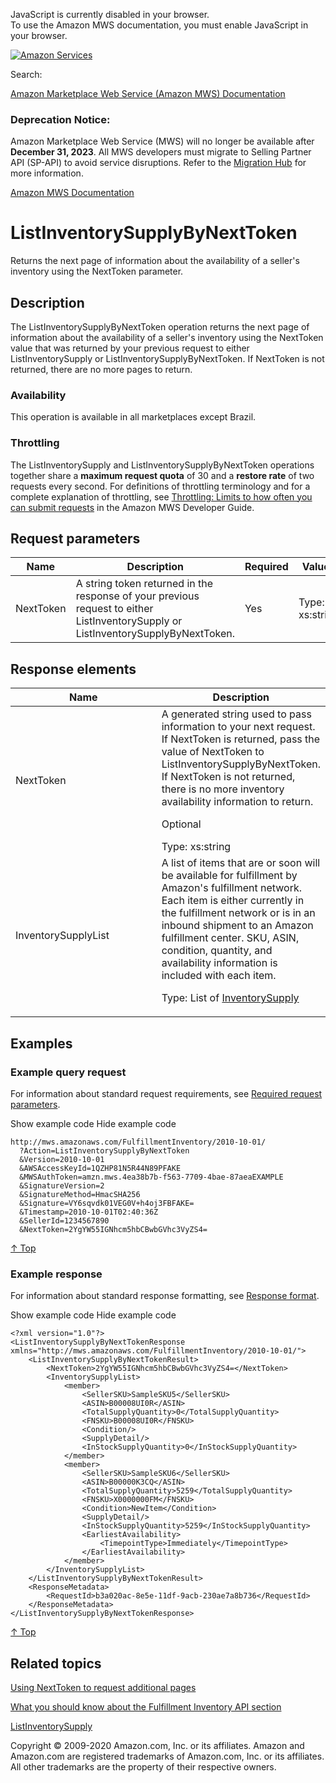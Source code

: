 <div id="MWSDX_noscript">

JavaScript is currently disabled in your browser.  
To use the Amazon MWS documentation, you must enable JavaScript in your
browser.

</div>

<div id="MWSDX_divtop">

[![Amazon
Services](https://images-na.ssl-images-amazon.com/images/G/08/mwsportal/fr_FR/amazonservices.gif "Amazon Services")](http://services.amazon.fr)

<div id="MWSDX_search">

<span id="MWSDX_searchlbl">Search:</span>

</div>

  
<span id="MWSDX_titlebar">[Amazon Marketplace Web Service (Amazon MWS)
Documentation](https://developer.amazonservices.fr/gp/mws/docs.html)</span>
<span id="MWSDX_dep_notice"></span>

### Deprecation Notice:

Amazon Marketplace Web Service (MWS) will no longer be available after
**December 31, 2023**. All MWS developers must migrate to Selling
Partner API (SP-API) to avoid service disruptions. Refer to the
[Migration
Hub](https://developer-docs.amazon.com/sp-api/page/migration-hub) for
more information.

</div>

<div id="MWSDX_divbottom">

<div id="MWSDX_divleft">

<div id="MWSDX_toc">

</div>

</div>

<div id="MWSDX_divright">

<div id="MWSDX_content">

<span id="MWSDX_breadcrumbs">[Amazon MWS
Documentation](https://developer.amazonservices.fr/gp/mws/docs.html)</span>

<div id="FBAInventory_ListInventorySupplyByNextToken" class="nested0">

# ListInventorySupplyByNextToken

<div class="body">

<span class="ph">Returns the next page of information about the
availability of a seller's inventory using the <span
class="keyword parmname">NextToken</span> parameter.</span>

</div>

<div id="Description" class="topic concept nested1">

## Description

<div class="body conbody">

The <span class="keyword apiname">ListInventorySupplyByNextToken</span>
operation returns the next page of information about the availability of
a seller's inventory using the <span
class="keyword parmname">NextToken</span> value that was returned by
your previous request to either <span
class="keyword apiname">ListInventorySupply</span> or <span
class="keyword apiname">ListInventorySupplyByNextToken</span>. If <span
class="keyword parmname">NextToken</span> is not returned, there are no
more pages to return.

<div class="section">

### Availability

This operation is available in all marketplaces except Brazil.

</div>

<div class="section">

### Throttling

The <span class="keyword apiname">ListInventorySupply</span> and <span
class="keyword apiname">ListInventorySupplyByNextToken</span> operations
together share a **maximum request quota** of 30 and a **restore rate**
of two requests every second. <span class="ph">For definitions of
throttling terminology and for a complete explanation of throttling, see
<a href="../dev_guide/DG_Throttling.md" class="xref">Throttling: Limits to how often you can submit requests</a>
in the <span class="ph">Amazon MWS Developer Guide</span>.</span>

</div>

</div>

</div>

<div id="RequestParameters" class="topic reference nested1">

## Request parameters

<div class="body refbody">

<div class="tablenoborder">

| Name                                            | Description                                                                                                                                                                                                 | Required | Values                                  |
|-------------------------------------------------|-------------------------------------------------------------------------------------------------------------------------------------------------------------------------------------------------------------|----------|-----------------------------------------|
| <span class="keyword parmname">NextToken</span> | A string token returned in the response of your previous request to either <span class="keyword apiname">ListInventorySupply</span> or <span class="keyword apiname">ListInventorySupplyByNextToken</span>. | Yes      | <span class="ph">Type: xs:string</span> |

</div>

</div>

</div>

<div id="ResponseElements" class="topic reference nested1">

## Response elements

<div class="body refbody">

<div class="tablenoborder">

<table id="ResponseElements__ResponseElementsTable" class="table" data-cellpadding="4" data-cellspacing="0" data-summary="" data-frame="border" data-border="1" data-rules="all">
<colgroup>
<col style="width: 50%" />
<col style="width: 50%" />
</colgroup>
<thead class="thead" data-align="left">
<tr class="header row">
<th id="d85825e214" class="entry" data-valign="top" width="22.421524663677133%">Name</th>
<th id="d85825e217" class="entry" data-valign="top" width="77.57847533632287%">Description</th>
</tr>
</thead>
<tbody class="tbody">
<tr class="odd row">
<td class="entry" data-valign="top" width="22.421524663677133%" headers="d85825e214 "><span class="keyword parmname">NextToken</span></td>
<td class="entry" data-valign="top" width="77.57847533632287%" headers="d85825e217 ">A generated string used to pass information to your next request. If <span class="keyword parmname">NextToken</span> is returned, pass the value of <span class="keyword parmname">NextToken</span> to <span class="keyword apiname">ListInventorySupplyByNextToken</span>. If <span class="keyword parmname">NextToken</span> is not returned, there is no more inventory availability information to return.
<p>Optional</p>
<span class="ph">Type: xs:string</span></td>
</tr>
<tr class="even row">
<td class="entry" data-valign="top" width="22.421524663677133%" headers="d85825e214 "><span class="keyword parmname">InventorySupplyList</span></td>
<td class="entry" data-valign="top" width="77.57847533632287%" headers="d85825e217 ">A list of items that are or soon will be available for fulfillment by <span class="ph">Amazon's fulfillment network</span>. Each item is either currently in the fulfillment network or is in an inbound shipment to an <span class="ph">Amazon fulfillment center</span>. SKU, ASIN, condition, quantity, and availability information is included with each item.
<p>Type: List of <a href="FBAInventory_Datatypes.md#InventorySupply" class="xref" title="General information about the availability of inventory for a single SKU.">InventorySupply</a></p></td>
</tr>
</tbody>
</table>

</div>

</div>

</div>

<div id="Examples" class="topic reference nested1">

## Examples

<div class="body refbody">

<div class="section">

### Example query request

<span class="ph">For information about standard request requirements,
see
<a href="../dev_guide/DG_RequiredRequestParameters.md" class="xref">Required request parameters</a>.</span>

<span class="ph expander"> <span class="keyword parmname xshow">Show
example code</span> <span class="keyword parmname xhide">Hide example
code</span> </span>

<div class="sectiondiv content">

``` pre
http://mws.amazonaws.com/FulfillmentInventory/2010-10-01/
  ?Action=ListInventorySupplyByNextToken
  &Version=2010-10-01
  &AWSAccessKeyId=1QZHP81N5R44N89PFAKE
  &MWSAuthToken=amzn.mws.4ea38b7b-f563-7709-4bae-87aeaEXAMPLE
  &SignatureVersion=2
  &SignatureMethod=HmacSHA256
  &Signature=VY6sqvdk01VEG0V+h4oj3FBFAKE=
  &Timestamp=2010-10-01T02:40:36Z
  &SellerId=1234567890
  &NextToken=2YgYW55IGNhcm5hbCBwbGVhc3VyZS4=
```

<a href="#Examples" class="xref">↑ Top</a>

</div>

</div>

<div class="section">

### Example response

<span class="ph">For information about standard response formatting, see
<a href="../dev_guide/DG_ResponseFormat.md" class="xref">Response format</a>.</span>

<span class="ph expander"> <span class="keyword parmname xshow">Show
example code</span> <span class="keyword parmname xhide">Hide example
code</span> </span>

<div class="sectiondiv content">

``` pre
<?xml version="1.0"?>
<ListInventorySupplyByNextTokenResponse xmlns="http://mws.amazonaws.com/FulfillmentInventory/2010-10-01/">
    <ListInventorySupplyByNextTokenResult>
        <NextToken>2YgYW55IGNhcm5hbCBwbGVhc3VyZS4=</NextToken>
        <InventorySupplyList>
            <member>
                <SellerSKU>SampleSKU5</SellerSKU>
                <ASIN>B00008UI0R</ASIN>
                <TotalSupplyQuantity>0</TotalSupplyQuantity>
                <FNSKU>B00008UI0R</FNSKU>
                <Condition/>
                <SupplyDetail/>
                <InStockSupplyQuantity>0</InStockSupplyQuantity>
            </member>
            <member>
                <SellerSKU>SampleSKU6</SellerSKU>
                <ASIN>B00000K3CQ</ASIN>
                <TotalSupplyQuantity>5259</TotalSupplyQuantity>
                <FNSKU>X0000000FM</FNSKU>
                <Condition>NewItem</Condition>
                <SupplyDetail/>
                <InStockSupplyQuantity>5259</InStockSupplyQuantity>
                <EarliestAvailability>
                    <TimepointType>Immediately</TimepointType>
                </EarliestAvailability>
            </member>
        </InventorySupplyList>
    </ListInventorySupplyByNextTokenResult>
    <ResponseMetadata>
        <RequestId>b3a020ac-8e5e-11df-9acb-230ae7a8b736</RequestId>
    </ResponseMetadata>
</ListInventorySupplyByNextTokenResponse>
```

<a href="#Examples" class="xref">↑ Top</a>

</div>

</div>

</div>

</div>

<div id="RelatedTopics" class="topic nested1">

## Related topics

<div class="body">

<a href="../dev_guide/DG_NextToken.md" class="xref">Using NextToken to request additional pages</a>

<a href="FBAInventory_Overview.md" class="xref">What you should know about the Fulfillment Inventory API section</a>

<a href="FBAInventory_ListInventorySupply.md" class="xref" title="Returns information about the availability of a seller&#39;s inventory.">ListInventorySupply</a>

</div>

</div>

</div>

<div id="MWSDX_footer">

Copyright © 2009-2020 Amazon.com, Inc. or its affiliates. Amazon and
Amazon.com are registered trademarks of Amazon.com, Inc. or its
affiliates. All other trademarks are the property of their respective
owners.

</div>

</div>

</div>

<div style="clear: both;">

</div>

</div>
